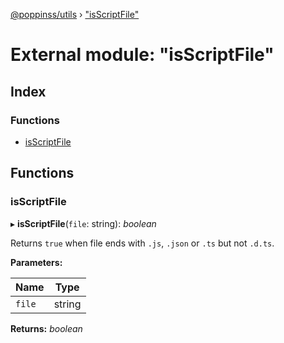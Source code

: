 [@poppinss/utils](../README.md) › ["isScriptFile"](_isscriptfile_.md)

# External module: "isScriptFile"

## Index

### Functions

* [isScriptFile](_isscriptfile_.md#isscriptfile)

## Functions

###  isScriptFile

▸ **isScriptFile**(`file`: string): *boolean*

Returns `true` when file ends with `.js`, `.json` or
`.ts` but not `.d.ts`.

**Parameters:**

Name | Type |
------ | ------ |
`file` | string |

**Returns:** *boolean*
